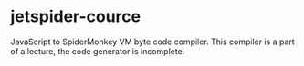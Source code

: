 # jetspider-cource
JavaScript to SpiderMonkey VM byte code compiler.  This compiler is a part of a lecture, the code generator is incomplete.
